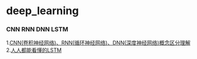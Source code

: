 # deep_learning

### CNN RNN DNN  LSTM
1.[CNN(卷积神经网络)、RNN(循环神经网络)、DNN(深度神经网络)概念区分理解](https://www.cnblogs.com/DjangoBlog/p/7731819.html)  
2.[人人都能看懂的LSTM](https://zhuanlan.zhihu.com/p/32085405)  
